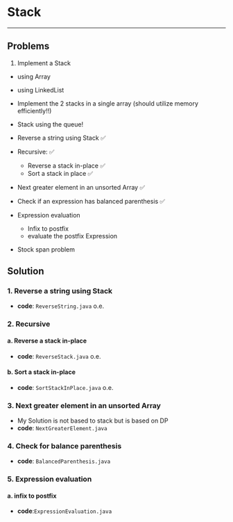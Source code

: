 # Stack
---
## Problems
1. Implement a Stack
  - using Array
  - using LinkedList
  - Implement the 2 stacks in a single array (should utilize memory efficiently!!)
  - Stack using the queue!

- Reverse a string using Stack :white_check_mark:
- Recursive: :white_check_mark:
  - Reverse a stack in-place :white_check_mark:
  - Sort a stack in place :white_check_mark:
- Next greater element in an unsorted Array :white_check_mark:
- Check if an expression has balanced parenthesis :white_check_mark:
- Expression evaluation
  - Infix to postfix
  - evaluate the postfix Expression
- Stock span problem


## Solution

### 1. Reverse a string using Stack
- **code**: `ReverseString.java` o.e.

### 2. Recursive
#### a. Reverse a stack in-place
- **code**: `ReverseStack.java` o.e.

#### b. Sort a stack in-place
- **code**: `SortStackInPlace.java` o.e.

### 3. Next greater element in an unsorted Array
- My Solution is not based to stack but is based on DP
- **code**: `NextGreaterElement.java`

### 4. Check for balance parenthesis
- **code**: `BalancedParenthesis.java`

### 5. Expression evaluation

#### a. infix to postfix
- **code**:`ExpressionEvaluation.java`
